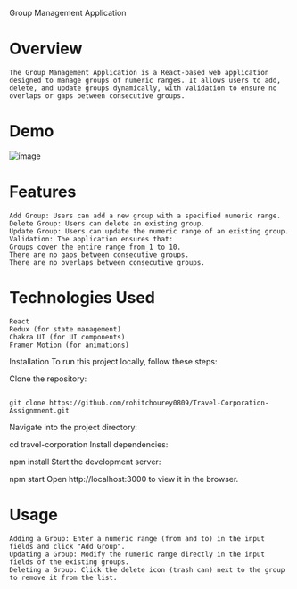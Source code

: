 Group Management Application


# Overview

```
The Group Management Application is a React-based web application designed to manage groups of numeric ranges. It allows users to add, delete, and update groups dynamically, with validation to ensure no overlaps or gaps between consecutive groups.
```
# Demo

![image](https://github.com/rohitchourey0809/Travel-Corporation-Assignmnent/assets/97465195/bf15a5b1-0bfe-4d0b-8242-cebaa04b71a0)


# Features

```
Add Group: Users can add a new group with a specified numeric range.
Delete Group: Users can delete an existing group.
Update Group: Users can update the numeric range of an existing group.
Validation: The application ensures that:
Groups cover the entire range from 1 to 10.
There are no gaps between consecutive groups.
There are no overlaps between consecutive groups.
```


# Technologies Used

```
React
Redux (for state management)
Chakra UI (for UI components)
Framer Motion (for animations)
```

Installation
To run this project locally, follow these steps:


Clone the repository:

```

git clone https://github.com/rohitchourey0809/Travel-Corporation-Assignmnent.git

```

Navigate into the project directory:


cd travel-corporation
Install dependencies:


npm install
Start the development server:


npm start
Open http://localhost:3000 to view it in the browser.


# Usage


```
Adding a Group: Enter a numeric range (from and to) in the input fields and click "Add Group".
Updating a Group: Modify the numeric range directly in the input fields of the existing groups.
Deleting a Group: Click the delete icon (trash can) next to the group to remove it from the list.

```
